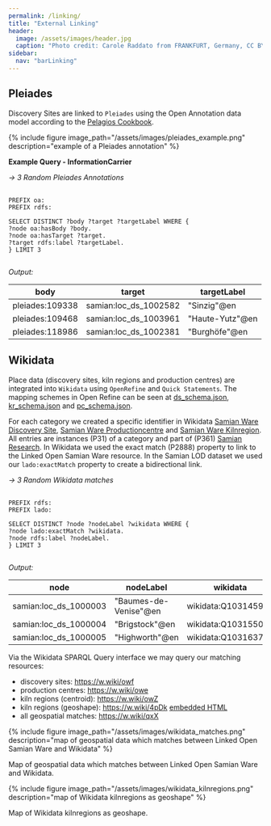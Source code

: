 ```yaml
---
permalink: /linking/
title: "External Linking"
header:
  image: /assets/images/header.jpg
  caption: "Photo credit: Carole Raddato from FRANKFURT, Germany, CC BY-SA 2.0, via [**Wikimedia Commons**](https://commons.wikimedia.org/wiki/File:Terra_sigillata,_Gallo-Roman_Museum_of_Tongeren,_Belgium_(27032316984).jpg)"
sidebar:
  nav: "barLinking"
---
```


## Pleiades

Discovery Sites are linked to `Pleiades` using the Open Annotation data model according to the [Pelagios Cookbook](<according to https://github.com/pelagios/pelagios-cookbook/wiki/Joining-Pelagios#minimum-example>).

{% include figure image_path="/assets/images/pleiades_example.png" description="example of a Pleiades annotation" %}

**Example Query - InformationCarrier**

_-> 3 Random Pleiades Annotations_

<pre>
  <code>
PREFIX oa: <http://www.w3.org/ns/oa#>
PREFIX rdfs: <http://www.w3.org/2000/01/rdf-schema#>

SELECT DISTINCT ?body ?target ?targetLabel WHERE {
?node oa:hasBody ?body.
?node oa:hasTarget ?target.
?target rdfs:label ?targetLabel.
} LIMIT 3
  </code>
</pre>

_Output:_

| **body**        | **target**            | **targetLabel** |
| --------------- | --------------------- | --------------- |
| pleiades:109338 | samian:loc_ds_1002582 | "Sinzig"@en     |
| pleiades:109468 | samian:loc_ds_1003961 | "Haute-Yutz"@en |
| pleiades:118986 | samian:loc_ds_1002381 | "Burghöfe"@en   |

## Wikidata

Place data (discovery sites, kiln regions and production centres) are integrated into `Wikidata` using `OpenRefine` and `Quick Statements`. The mapping schemes in Open Refine can be seen at [ds_schema.json](https://github.com/RGZM/samian-lod/blob/main/wikidata/ds_schema.json), [kr_schema.json](https://github.com/RGZM/samian-lod/blob/main/wikidata/kr_schema.json) and [pc_schema.json](https://github.com/RGZM/samian-lod/blob/main/wikidata/pc_schema.json).

For each category we created a specific identifier in Wikidata [Samian Ware Discovery Site](https://www.wikidata.org/wiki/Q102202066), [Samian Ware Productioncentre](https://www.wikidata.org/wiki/Q102202026) and [Samian Ware Kilnregion](https://www.wikidata.org/wiki/Q102201947). All entries are instances (P31) of a category and part of (P361) [Samian Research](https://www.wikidata.org/wiki/Q90412636). In Wikidata we used the exact match (P2888) property to link to the Linked Open Samian Ware resource. In the Samian LOD dataset we used our `lado:exactMatch` property to create a bidirectional link.

_-> 3 Random Wikidata matches_

<pre>
  <code>
PREFIX rdfs: <http://www.w3.org/2000/01/rdf-schema#>
PREFIX lado: <http://archaeology.link/ontology#>

SELECT DISTINCT ?node ?nodeLabel ?wikidata WHERE {
?node lado:exactMatch ?wikidata.
?node rdfs:label ?nodeLabel.
} LIMIT 3
  </code>
</pre>

_Output:_

| **node**              | **nodeLabel**         | **wikidata**        |
| --------------------- | --------------------- | ------------------- |
| samian:loc_ds_1000003 | "Baumes-de-Venise"@en | wikidata:Q103145968 |
| samian:loc_ds_1000004 | "Brigstock"@en        | wikidata:Q103155047 |
| samian:loc_ds_1000005 | "Highworth"@en        | wikidata:Q103163787 |

Via the Wikidata SPARQL Query interface we may query our matching resources:

-   discovery sites: <https://w.wiki/owf>
-   production centres: <https://w.wiki/owe>
-   kiln regions (centroid): <https://w.wiki/owZ>
-   kiln regions (geoshape): <https://w.wiki/4pDk> [embedded HTML](https://query.wikidata.org/embed.html#%23%20Samian%20Ware%20Kilnregions%0A%23defaultView%3AMap%7B%22hide%22%3A%5B%22%3Fgeo%22%2C%22%3Fsamian%22%5D%7D%0ASELECT%20%3Fitem%20%3Fsamian%20%3FitemLabel%20%3Fgeo%20%3Flayer%20WHERE%20%7B%0A%20%20%3Fitem%20wdt%3AP31%20wd%3AQ102201947%3B%0A%20%20%20%20wdt%3AP361%20wd%3AQ90412636%3B%0A%20%20%20%20wdt%3AP2888%20%3Fsamian%3B%0A%20%20%20%20wdt%3AP3896%20%3Fgeo.%0A%20%20optional%20%7B%20%3Fitem%20wdt%3AP2888%20%3Flayer.%20%7D%0A%20%20SERVICE%20wikibase%3Alabel%20%7B%20bd%3AserviceParam%20wikibase%3Alanguage%20%22%5BAUTO_LANGUAGE%5D%2Cen%22.%20%7D%0A%7D)
-   all geospatial matches: <https://w.wiki/qxX>

{% include figure image_path="/assets/images/wikidata_matches.png" description="map of geospatial data which matches between Linked Open Samian Ware and Wikidata" %}

Map of geospatial data which matches between Linked Open Samian Ware and Wikidata.

{% include figure image_path="/assets/images/wikidata_kilnregions.png" description="map of Wikidata kilnregions as geoshape" %}

Map of Wikidata kilnregions as geoshape.
